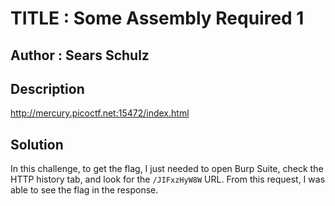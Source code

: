# TITLE : Some Assembly Required 1
## Author : Sears Schulz
## Description
http://mercury.picoctf.net:15472/index.html
## Solution
In this challenge, to get the flag, I just needed to open Burp Suite, check the HTTP history tab, and look for the `/JIFxzHyW8W` URL. From this request, I was able to see the flag in the response.
